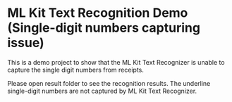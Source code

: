 # ML Kit Text Recognition Demo (Single-digit numbers capturing issue)

This is a demo project to show that the ML Kit Text Recognizer is unable to capture the single digit numbers from receipts.

Please open result folder to see the recognition results. The underline single-digit numbers are not captured by ML Kit Text Recognizer.
